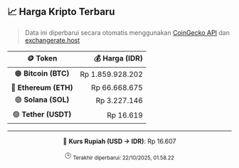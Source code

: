 

<!-- HARGA_KRIPTO -->
## 📈 Harga Kripto Terbaru

> Data ini diperbarui secara otomatis menggunakan [CoinGecko API](https://www.coingecko.com/) dan [exchangerate.host](https://exchangerate.host/)

<div align="center">

| 🪙 Token | 💰 Harga (IDR) |
|:------:|---------------:|
| 🟠 **Bitcoin (BTC)**   | Rp 1.859.928.202 |
| 🔵 **Ethereum (ETH)**  | Rp 66.668.675 |
| 🟣 **Solana (SOL)**    | Rp 3.227.146 |
| 🟢 **Tether (USDT)**   | Rp 16.619 |

---

💱 **Kurs Rupiah (USD → IDR)**: Rp 16.607

🕒 <sub>Terakhir diperbarui: 22/10/2025, 01.58.22</sub>

</div>
<!-- /HARGA_KRIPTO -->
